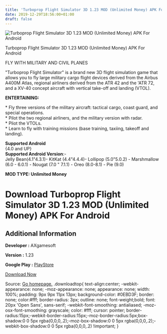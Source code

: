```yaml
---
title: 'Turboprop Flight Simulator 3D 1.23 MOD (Unlimited Money) APK For Android'
date: 2019-12-29T18:56:00+01:00
draft: false
---
```


![Turboprop Flight Simulator 3D 1.23 MOD (Unlimited Money) APK For Android](https://i2.wp.com/apkhome.net/wp-content/uploads/2019/12/Turboprop-Flight-Simulator-3D-1.23-MOD-Unlimited-Money.png "Turboprop Flight Simulator 3D 1.23 MOD (Unlimited Money) APK For Android")

  

Turboprop Flight Simulator 3D 1.23 MOD (Unlimited Money) APK For Android

FLY WITH MILITARY AND CIVIL PLANES

"Turboprop Flight Simulator" is a brand new 3D flight simulation game that allows you to fly large military cargo flight devices derived from the Airbus A400M Atlas, regional airliners derived from the ATR 42 and the 'ATR 72, and a XV-40 concept aircraft with vertical take-off and landing (VTOL).

**ENTERTAINING:**

\* Fly three versions of the military aircraft: tactical cargo, coast guard, and special operations.  
\* Pilot the two regional airliners, and the military version with radar.  
\* Pliot the VTOLs.  
\* Learn to fly with training missions (base training, taxiing, takeoff and landing).

**Supported Android**  
{4.0 and UP}  
**Supported Android Version**:-  
Jelly Bean(4.1"4.3.1)- KitKat (4.4"4.4.4)- Lollipop (5.0"5.0.2) - Marshmallow (6.0 - 6.0.1) - Nougat (7.0 " 7.1.1) - Oreo (8.0-8.1) - Pie (9.0)

**MOD TYPE: Unlimited Money**

Download Turboprop Flight Simulator 3D 1.23 MOD (Unlimited Money) APK For Android
=================================================================================

Additional Information
----------------------

**Developer :** AXgamesoft

**Version :** 1.23

**Google Play :** [PlayStore](https://play.google.com/store/apps/details?id=com.AXgamesoft.TurbopropFS)

  

[Download Now](https://store4app.co/post/turboprop-flight-simulator-3d-1-23-mod-unlimited-money-apk-for-android_1577641807)

  
Source: [Go homepage.](https://store4app.co/post/turboprop-flight-simulator-3d-1-23-mod-unlimited-money-apk-for-android_1577641807) .downloadtop{ text-align:center; -webkit-appearance: none; -moz-appearance: none; appearance: none; width: 100%; padding: 9px 9px 11px 13px; background-color: #0EBD3F; border: none; color:#fff; border-radius: 3px; outline: none; font-weight;bold; font: 20px 'Open Sans', sans-serif; -webkit-font-smoothing: antialiased; -moz-osx-font-smoothing: grayscale; color: #fff; cursor: pointer; border-radius:15px;-webkit-border-radius:15px;-moz-border-radius:5px;box-shadow:0 0 5px rgba(0,0,0,.2);-moz-box-shadow:0 0 5px rgba(0,0,0,.2);-webkit-box-shadow:0 0 5px rgba(0,0,0,.2) !important; }